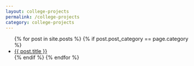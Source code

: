 ```yaml
---
layout: college-projects
permalink: /college-projects
category: college-projects
---
```



<ul>
    {% for post in site.posts %}
        {% if post.post_category == page.category %}
            <li>
            <a href="{{ post.url }}">{{ post.title }}</a>
            </li>
        {% endif %}
    {% endfor %}
</ul>